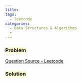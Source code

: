```yaml
---
title:
tags:
  - leetcode
categories:
  - Data Structures & Algorithms
  -
---
```


### <span style="background-color: #FFFBCC"> Problem

<!-- more -->

[Question Source - Leetcode](https://leetcode.com/problems/)

### <span style="background-color: #FFFBCC"> Solution
